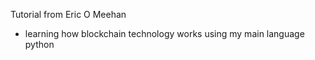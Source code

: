 Tutorial from Eric O Meehan 
- learning how blockchain technology works using my main language python